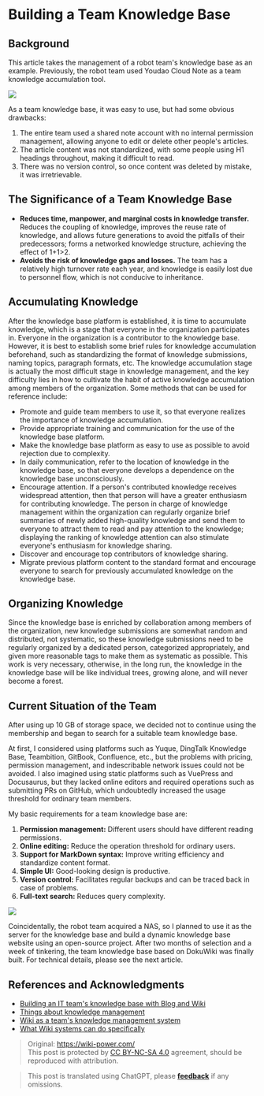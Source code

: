 # Building a Team Knowledge Base

## Background

This article takes the management of a robot team's knowledge base as an example. Previously, the robot team used Youdao Cloud Note as a team knowledge accumulation tool.

![](https://wiki-media-1253965369.cos.ap-guangzhou.myqcloud.com/img/20201203152655.jpg)

As a team knowledge base, it was easy to use, but had some obvious drawbacks:

1. The entire team used a shared note account with no internal permission management, allowing anyone to edit or delete other people's articles.
2. The article content was not standardized, with some people using H1 headings throughout, making it difficult to read.
3. There was no version control, so once content was deleted by mistake, it was irretrievable.

## The Significance of a Team Knowledge Base

- **Reduces time, manpower, and marginal costs in knowledge transfer.** Reduces the coupling of knowledge, improves the reuse rate of knowledge, and allows future generations to avoid the pitfalls of their predecessors; forms a networked knowledge structure, achieving the effect of 1+1>2.
- **Avoids the risk of knowledge gaps and losses.** The team has a relatively high turnover rate each year, and knowledge is easily lost due to personnel flow, which is not conducive to inheritance.

## Accumulating Knowledge

After the knowledge base platform is established, it is time to accumulate knowledge, which is a stage that everyone in the organization participates in. Everyone in the organization is a contributor to the knowledge base. However, it is best to establish some brief rules for knowledge accumulation beforehand, such as standardizing the format of knowledge submissions, naming topics, paragraph formats, etc. The knowledge accumulation stage is actually the most difficult stage in knowledge management, and the key difficulty lies in how to cultivate the habit of active knowledge accumulation among members of the organization. Some methods that can be used for reference include:

- Promote and guide team members to use it, so that everyone realizes the importance of knowledge accumulation.
- Provide appropriate training and communication for the use of the knowledge base platform.
- Make the knowledge base platform as easy to use as possible to avoid rejection due to complexity.
- In daily communication, refer to the location of knowledge in the knowledge base, so that everyone develops a dependence on the knowledge base unconsciously.
- Encourage attention. If a person's contributed knowledge receives widespread attention, then that person will have a greater enthusiasm for contributing knowledge. The person in charge of knowledge management within the organization can regularly organize brief summaries of newly added high-quality knowledge and send them to everyone to attract them to read and pay attention to the knowledge; displaying the ranking of knowledge attention can also stimulate everyone's enthusiasm for knowledge sharing.
- Discover and encourage top contributors of knowledge sharing.
- Migrate previous platform content to the standard format and encourage everyone to search for previously accumulated knowledge on the knowledge base.

## Organizing Knowledge

Since the knowledge base is enriched by collaboration among members of the organization, new knowledge submissions are somewhat random and distributed, not systematic, so these knowledge submissions need to be regularly organized by a dedicated person, categorized appropriately, and given more reasonable tags to make them as systematic as possible. This work is very necessary, otherwise, in the long run, the knowledge in the knowledge base will be like individual trees, growing alone, and will never become a forest.

## Current Situation of the Team

After using up 10 GB of storage space, we decided not to continue using the membership and began to search for a suitable team knowledge base.

At first, I considered using platforms such as Yuque, DingTalk Knowledge Base, Teambition, GitBook, Confluence, etc., but the problems with pricing, permission management, and indescribable network issues could not be avoided. I also imagined using static platforms such as VuePress and Docusaurus, but they lacked online editors and required operations such as submitting PRs on GitHub, which undoubtedly increased the usage threshold for ordinary team members.

My basic requirements for a team knowledge base are:

1. **Permission management:** Different users should have different reading permissions.
2. **Online editing:** Reduce the operation threshold for ordinary users.
3. **Support for MarkDown syntax:** Improve writing efficiency and standardize content format.
4. **Simple UI:** Good-looking design is productive.
5. **Version control:** Facilitates regular backups and can be traced back in case of problems.
6. **Full-text search:** Reduces query complexity.

![](https://wiki-media-1253965369.cos.ap-guangzhou.myqcloud.com/img/20201203161132.png)

Coincidentally, the robot team acquired a NAS, so I planned to use it as the server for the knowledge base and build a dynamic knowledge base website using an open-source project. After two months of selection and a week of tinkering, the team knowledge base based on DokuWiki was finally built. For technical details, please see the next article.

## References and Acknowledgments

- [Building an IT team's knowledge base with Blog and Wiki](https://www.cnblogs.com/chwkai/archive/2005/12/29/307761.html)
- [Things about knowledge management](https://tonybai.com/2011/11/23/those-things-about-knowledge-management/)
- [Wiki as a team's knowledge management system](http://blog.davidrobot.com/2014/06/team_knowledge_management.html)
- [What Wiki systems can do specifically](http://blog.davidrobot.com/2014/07/the_function_of_wiki.html)

> Original: <https://wiki-power.com/>  
> This post is protected by [CC BY-NC-SA 4.0](https://creativecommons.org/licenses/by/4.0/deed.en) agreement, should be reproduced with attribution.

> This post is translated using ChatGPT, please [**feedback**](https://github.com/linyuxuanlin/Wiki_MkDocs/issues/new) if any omissions.
